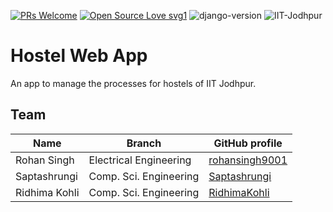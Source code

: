 [![PRs Welcome](https://img.shields.io/badge/PRs-welcome-brightgreen.svg?style=flat-square)](http://makeapullrequest.com) [![Open Source Love svg1](https://badges.frapsoft.com/os/v1/open-source.svg?v=103)](https://github.com/ellerbrock/open-source-badges/) ![django-version](https://img.shields.io/badge/Django-v3.0.8-blueviolet)
![IIT-Jodhpur](https://img.shields.io/badge/IIT-Jodhpur-yellow)

# Hostel Web App

An app to manage the processes for hostels of IIT Jodhpur.

## Team

| Name         | Branch                 | GitHub profile                                      |
| -----------  | ---------------------- | --------------------------------------------------- |
| Rohan Singh  | Electrical Engineering | [rohansingh9001](https://github.com/rohansingh9001) |
| Saptashrungi | Comp. Sci. Engineering | [Saptashrungi](https://github.com/Saptashrungi)     |
| Ridhima Kohli| Comp. Sci. Engineering | [RidhimaKohli](https://github.com/RidhimaKohli)     |
